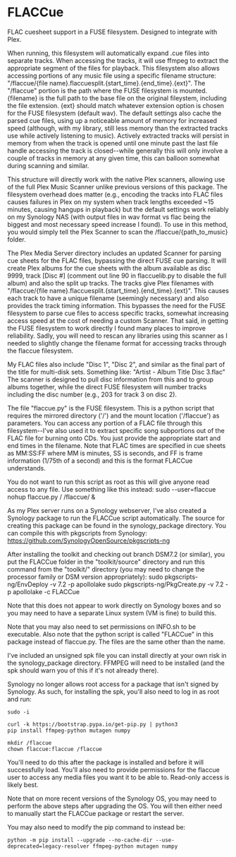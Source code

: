 # FLACCue
FLAC cuesheet support in a FUSE filesystem. Designed to integrate with Plex.

When running, this filesystem will automatically expand .cue files into
separate tracks. When accessing the tracks, it will use ffmpeg to extract
the appropriate segment of the files for playback. This filesystem also
allows accessing portions of any music file using a specific filename
structure:
"/flaccue/{file name}.flaccuesplit.{start_time}.{end_time}.{ext}".
The "/flaccue" portion is the path where the FUSE filesystem is mounted.
{filename} is the full path to the base file on the original fileystem,
including the file extension. {ext} should match whatever extension
option is chosen for the FUSE filesystem (default wav). The default
settings also cache the parsed cue files, using up a noticeable amount
of memory for increased speed (although, with my library, still less
memory than the extracted tracks use while actively listening to music).
Actively extracted tracks will persist in memory from when the track is
opened until one minute past the last file handle accessing the track
is closed--while generally this will only involve a couple of tracks in
memory at any given time, this can balloon somewhat during scanning and
similar.

This structure will directly work with the native Plex scanners, allowing
use of the full Plex Music Scanner unlike previous versions of this
package. The filesystem overhead does matter (e.g., encoding the tracks
into FLAC files causes failures in Plex on my system when track lengths
exceeded ~15 minutes, causing hangups in playback) but the default settings
work reliably on my Synology NAS (with output files in wav format vs flac
being the biggest and most necessary speed increase I found). To use in
this method, you would simply tell the Plex Scanner to scan the
/flaccue/{path_to_music} folder.

The Plex Media Server directory includes an updated Scanner for parsing cue
sheets for the FLAC files, bypassing the direct FUSE cue parsing. It will
create Plex albums for the cue sheets with the album available as disc 9999,
track [Disc #] (comment out line 90 in flaccuelib.py to disable the full
album) and also the split up tracks. The tracks give Plex filenames with
"/flaccue/{file name}.flaccuesplit.{start_time}.{end_time}.{ext}".
This causes each track to have a unique filename (seemingly necessary) and
also provides the track timing information. This bypasses the need for the
FUSE filesystem to parse cue files to access specific tracks, somewhat
increasing access speed at the cost of needing a custom Scanner. That said,
in getting the FUSE filesystem to work directly I found many places to
improve reliability. Sadly, you will need to rescan any libraries using
this scanner as I needed to slightly change the filename format for
accessing tracks through the flaccue filesystem.

My FLAC files also include "Disc 1", "Disc 2", and similar as the final
part of the title for multi-disk sets. Something like:
"Artist - Album Title Disc 3.flac"
The scanner is designed to pull disc information from this and to group
albums together, while the direct FUSE filesystem will number tracks
including the disc number (e.g., 203 for track 3 on disc 2).

The file "flaccue.py" is the FUSE filesystem. This is a python script that
requires the mirrored directory ('/') and the mount location ('/flaccue')
as parameters. You can access any portion of a FLAC file through this
filesystem--I've also used it to extract specific song subportions out of
the FLAC file for burning onto CDs. You just provide the appropriate start
and end times in the filename. Note that FLAC times are specified in cue
sheets as MM:SS:FF where MM is minutes, SS is seconds, and FF is frame
information (1/75th of a second) and this is the format FLACCue understands.

You do not want to run this script as root as this will give anyone read
access to any file. Use something like this instead:
sudo --user=flaccue nohup flaccue.py / /flaccue/ &


As my Plex server runs on a Synology webserver, I've also created a Synology
package to run the FLACCue script automatically. The source for creating this
package can be found in the synology_package directory. You can compile this
with pkgscripts from Synology:
https://github.com/SynologyOpenSource/pkgscripts-ng

After installing the toolkit and checking out branch DSM7.2 (or similar),
you put the FLACCue folder in the "toolkit/source" directory and run
this command from the "toolkit/" directory (you may need to change the
processor family or DSM version appropriately):
sudo pkgscripts-ng/EnvDeploy -v 7.2 -p apollolake
sudo pkgscripts-ng/PkgCreate.py -v 7.2 -p apollolake -c FLACCue

Note that this does not appear to work directly on Synology boxes and so you
may need to have a separate Linux system (VM is fine) to build this.

Note that you may also need to set permissions on INFO.sh to be executable.
Also note that the python script is called "FLACCue" in this package instead
of flaccue.py. The files are the same other than the name.

I've included an unsigned spk file you can install directly at your own
risk in the synology_package directory. FFMPEG will need to be installed
(and the spk should warn you of this if it's not already there).

Synology no longer allows root access for a package that isn't signed by
Synology. As such, for installing the spk, you'll also need to log in as
root and run:
```
sudo -i

curl -k https://bootstrap.pypa.io/get-pip.py | python3
pip install ffmpeg-python mutagen numpy

mkdir /flaccue
chown flaccue:flaccue /flaccue
```
You'll need to do this after the package is installed and before it will
successfully load. You'll also need to provide permissions for the flaccue
user to access any media files you want it to be able to. Read-only access
is likely best.

Note that on more recent versions of the Synology OS, you may need to perform
the above steps after upgrading the OS. You will then either need to manually
start the FLACCue package or restart the server.

You may also need to modify the pip command to instead be:
```
python -m pip install --upgrade --no-cache-dir --use-deprecated=legacy-resolver ffmpeg-python mutagen numpy
```

